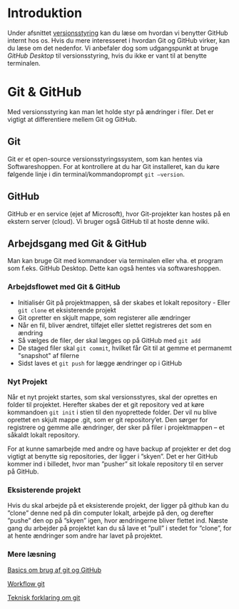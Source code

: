 # Introduktion
Under afsnittet [versionsstyring](https://dataogdigitalisering.github.io/dokumentation/internt_versionsstyring) kan du læse om hvordan vi benytter GitHub internt hos os. Hvis du mere interesseret i hvordan Git og GitHub virker, kan du læse om det nedenfor. Vi anbefaler dog som udgangspunkt at bruge *GitHub Desktop* til versionsstyring, hvis du ikke er vant til at benytte terminalen.

# Git & GitHub 
Med versionsstyring kan man let holde styr på ændringer i filer. Det er vigtigt at differentiere mellem Git og GitHub.

## Git
Git er et open-source versionsstyringssystem, som kan hentes via Softwareshoppen. For at kontrollere at du har Git installeret, kan du køre følgende linje i din terminal/kommandoprompt ```git –version```. 

## GitHub
GitHub er en service (ejet af Microsoft), hvor Git-projekter kan hostes på en ekstern server (cloud). Vi bruger også GitHub til at hoste denne wiki.

## Arbejdsgang med Git & GitHub
Man kan bruge Git med kommandoer via terminalen eller vha. et program som f.eks. GitHub Desktop. Dette kan også hentes via softwareshoppen.

### Arbejdsflowet med Git & GitHub

* Initialisér Git på projektmappen, så der skabes et lokalt repository - Eller ```git clone``` et eksisterende projekt
* Git opretter en skjult mappe, som registerer alle ændringer
* Når en fil, bliver ændret, tilføjet eller slettet registreres det som en ændring
* Så vælges de filer, der skal lægges op på GitHub med `git add`
* De staged filer skal ```git commit```, hvilket får Git til at gemme et permanemt "snapshot" af filerne
* Sidst laves et ```git push``` for lægge ændringer op i GitHub 

### Nyt Projekt
Når et nyt projekt startes, som skal versionsstyres, skal der oprettes en folder til projektet. Herefter skabes der et git repository ved at køre kommandoen ```git init``` i stien til den nyoprettede folder. Der vil nu blive oprettet en skjult mappe .git, som er git repository’et. Den sørger for registrere og gemme alle ændringer, der sker på filer i projektmappen – et såkaldt lokalt repository.

For at kunne samarbejde med andre og have backup af projekter er det dog vigtigt at benytte sig repositories, der ligger i ”skyen”. Det er her GitHub kommer ind i billedet, hvor man ”pusher” sit lokale repository til en server på GitHub.

### Eksisterende projekt
Hvis du skal arbejde på et eksisterende projekt, der ligger på github kan du ”clone” denne ned på din computer lokalt, arbejde på den, og derefter ”pushe” den op på ”skyen” igen, hvor ændringerne bliver flettet ind. 
Næste gang du arbejder på projektet kan du så lave et ”pull” i stedet for ”clone”, for at hente ændringer som andre har lavet på projektet. 

### Mere læsning

[Basics om brug af git og GitHub](https://www.freecodecamp.org/news/learn-the-basics-of-git-in-under-10-minutes-da548267cc91/)

[Workflow git](https://towardsdatascience.com/learn-enough-git-to-be-useful-281561eef959)

[Teknisk forklaring om git](https://how-to.dev/how-git-stores-data)


